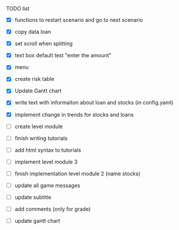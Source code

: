 TODO list
- [X] functions to restart scenario and go to next scenario
- [X] copy data loan
- [X] set scroll when splitting
- [X] text box default test "enter the amount"
- [X] menu 
- [X] create risk table
- [X] Update Gantt chart
- [X] write text with informaiton about loan and stocks (in config.yaml)
- [X] implement change in trends for stocks and loans
- [ ] create level module
- [ ] finish writing tutorials 
- [ ] add html syntax to tutorials
- [ ] implement level module 3
- [ ] finish implementation level module 2 (name stocks)
- [ ] update all game messages
- [ ] update subtitle
- [ ] add comments (only for grade)
- [ ] update gantt chart

